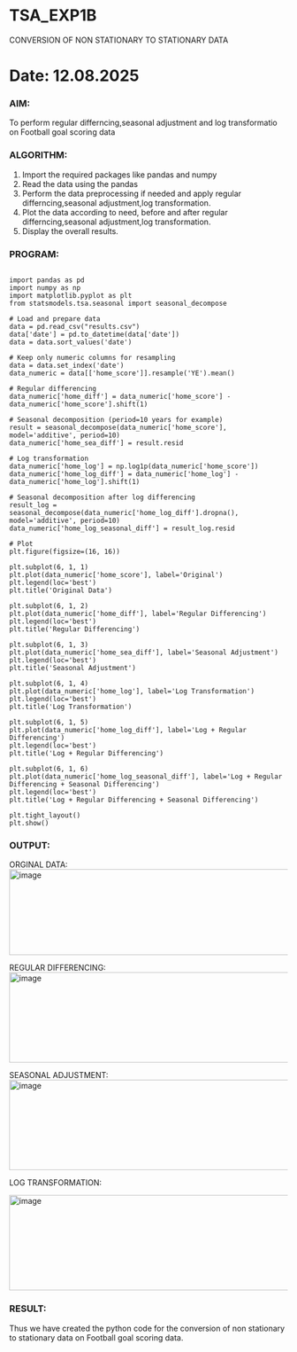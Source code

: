 # TSA_EXP1B

CONVERSION OF NON STATIONARY TO STATIONARY DATA


# Date: 12.08.2025

### AIM:
To perform regular differncing,seasonal adjustment and log transformatio on Football goal scoring data


### ALGORITHM:
1. Import the required packages like pandas and numpy
2. Read the data using the pandas
3. Perform the data preprocessing if needed and apply regular differncing,seasonal adjustment,log transformation.
4. Plot the data according to need, before and after regular differncing,seasonal adjustment,log transformation.
5. Display the overall results.


### PROGRAM:

```

import pandas as pd
import numpy as np
import matplotlib.pyplot as plt
from statsmodels.tsa.seasonal import seasonal_decompose

# Load and prepare data
data = pd.read_csv("results.csv")
data['date'] = pd.to_datetime(data['date'])
data = data.sort_values('date')

# Keep only numeric columns for resampling
data = data.set_index('date')
data_numeric = data[['home_score']].resample('YE').mean()

# Regular differencing
data_numeric['home_diff'] = data_numeric['home_score'] - data_numeric['home_score'].shift(1)

# Seasonal decomposition (period=10 years for example)
result = seasonal_decompose(data_numeric['home_score'], model='additive', period=10)
data_numeric['home_sea_diff'] = result.resid

# Log transformation
data_numeric['home_log'] = np.log1p(data_numeric['home_score'])
data_numeric['home_log_diff'] = data_numeric['home_log'] - data_numeric['home_log'].shift(1)

# Seasonal decomposition after log differencing
result_log = seasonal_decompose(data_numeric['home_log_diff'].dropna(), model='additive', period=10)
data_numeric['home_log_seasonal_diff'] = result_log.resid

# Plot
plt.figure(figsize=(16, 16))

plt.subplot(6, 1, 1)
plt.plot(data_numeric['home_score'], label='Original')
plt.legend(loc='best')
plt.title('Original Data')

plt.subplot(6, 1, 2)
plt.plot(data_numeric['home_diff'], label='Regular Differencing')
plt.legend(loc='best')
plt.title('Regular Differencing')

plt.subplot(6, 1, 3)
plt.plot(data_numeric['home_sea_diff'], label='Seasonal Adjustment')
plt.legend(loc='best')
plt.title('Seasonal Adjustment')

plt.subplot(6, 1, 4)
plt.plot(data_numeric['home_log'], label='Log Transformation')
plt.legend(loc='best')
plt.title('Log Transformation')

plt.subplot(6, 1, 5)
plt.plot(data_numeric['home_log_diff'], label='Log + Regular Differencing')
plt.legend(loc='best')
plt.title('Log + Regular Differencing')

plt.subplot(6, 1, 6)
plt.plot(data_numeric['home_log_seasonal_diff'], label='Log + Regular Differencing + Seasonal Differencing')
plt.legend(loc='best')
plt.title('Log + Regular Differencing + Seasonal Differencing')

plt.tight_layout()
plt.show()

```



### OUTPUT:
ORGINAL DATA:
<img width="950" height="155" alt="image" src="https://github.com/user-attachments/assets/8f5139e9-9bf4-49e5-99bd-1158ef08aba6" />


REGULAR DIFFERENCING:
<img width="958" height="163" alt="image" src="https://github.com/user-attachments/assets/ecdb5e3e-fde8-4b20-933d-434cb467cb6e" />


SEASONAL ADJUSTMENT:
<img width="951" height="163" alt="image" src="https://github.com/user-attachments/assets/e6dd79af-dd2d-4c53-8e2e-9750f165edf9" />


LOG TRANSFORMATION:

<img width="956" height="172" alt="image" src="https://github.com/user-attachments/assets/65307534-66bd-4ac3-927f-d3160f49dce4" />


### RESULT:
Thus we have created the python code for the conversion of non stationary to stationary data on Football goal scoring
data.
